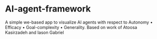 # AI-agent-framework
A simple we-based app to visualize AI agents with respect to Autonomy • Efficacy • Goal-complexity • Generality. Based on work of Atoosa Kasirzadeh and Iason Gabriel
